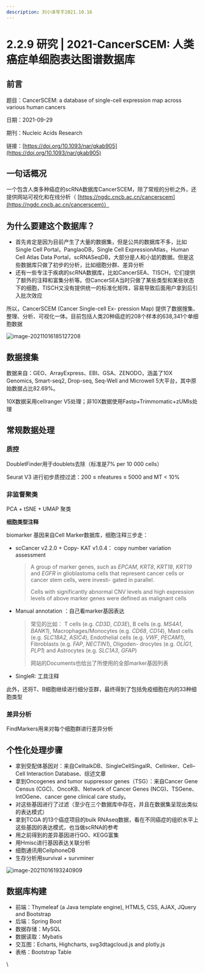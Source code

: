 ```yaml
---
description: 刘小泽写于2021.10.16
---
```


# 2.2.9 研究 | 2021-CancerSCEM: 人类癌症单细胞表达图谱数据库

## 前言

题目：CancerSCEM: a database of single-cell expression map across various human cancers

日期：2021-09-29

期刊：Nucleic Acids Research

链接：[https://doi.org/10.1093/nar/gkab905](https://doi.org/10.1093/nar/gkab905)

## 一句话概况

一个包含人类多种癌症的scRNA数据库CancerSCEM，除了常规的分析之外，还提供网站可视化和在线分析（ [https://ngdc.cncb.ac.cn/cancerscem](https://ngdc.cncb.ac.cn/cancerscem)）

## 为什么要建这个数据库？

* 首先肯定是因为目前产生了大量的数据集，但是公共的数据库不多，比如Single Cell Portal，PanglaoDB，Single Cell ExpressionAtlas，Human Cell Atlas Data Portal，scRNASeqDB，大部分是人和小鼠的数据。但是这些数据库只做了初步的分析，比如细胞分群、差异分析
* 还有一些专注于疾病的scRNA数据库，比如CancerSEA、TISCH，它们提供了额外的注释和富集分析等。但CancerSEA当时只做了某些类型和某些状态下的细胞，TISCH又没有提供统一的标准化矩阵，容易导致后面用户拿到后引入批次效应

所以，CancerSCEM (Cancer Single-cell Ex- pression Map) 提供了数据搜集、整理、分析、可视化一体。目前包括人类20种癌症的208个样本的638,341个单细胞数据

![image-20211016185127208](https://jieandze1314-1255603621.cos.ap-guangzhou.myqcloud.com/blog/2021-10-16-105127.png)

## 数据搜集

数据来自：GEO、ArrayExpress、EBI、GSA、ZENODO，涵盖了10X Genomics, Smart-seq2, Drop-seq, Seq-Well and Microwell 5大平台，其中原始数据占比82.69%。

10X数据采用cellranger V5处理；非10X数据使用Fastp+Trimmomatic+zUMIs处理

## 常规数据处理

### **质控**

DoubletFinder用于doublets去除（标准是7% per 10 000 cells）

Seurat V3 进行初步质控过滤：200 ≤ nfeatures ≤ 5000 and MT < 10%

### **非监督聚类**

PCA + tSNE + UMAP 聚类

**细胞类型注释**

biomarker 基因来自Cell Marker数据库，细胞注释三步走：

*   scCancer v2.2.0 + Copy- KAT v1.0.4： copy number variation assessment

    > A group of marker genes, such as _EPCAM_, _KRT8_, _KRT18_, _KRT19_ and _EGFR_ in glioblastoma cells that represent cancer cells or cancer stem cells, were investi- gated in parallel.
    >
    > Cells with significantly abnormal CNV levels and high expression levels of above marker genes were defined as malignant cells
*   Manual annotation ：自己看marker基因表达

    > 常见的比如： T cells (e.g. _CD3D_, _CD3E_), B cells (e.g. _MS4A1_, _BANK1_), Macrophages/Monocytes (e.g. _CD68_, _CD14_), Mast cells (e.g. _SLC18A2_, _ASIC4_), Endothelial cells (e.g. _VWF_, _PECAM1_), Fibroblasts (e.g. _FAP_, _NECTIN1_), Oligoden- drocytes (e.g. _OLIG1_, _PLP1_) and Astrocytes (e.g. _SLC1A3_, _GFAP_)
    >
    > 网站的Documents也给出了所使用的全部marker基因列表
* SingleR: 工具注释

此外，还将T、B细胞继续进行细分亚群，最终得到了包括免疫细胞在内的33种细胞类型

### **差异分析**

FindMarkers用来对每个细胞群进行差异分析

## 个性化处理步骤

* 拿到受配体基因对：来自CelltalkDB、SingleCellSingalR、Cellinker、Cell–Cell Interaction Database、综述文章
* 拿到Oncogenes and tumor suppressor genes（TSG）：来自Cancer Gene Census (CGC)、OncoKB、Network of Cancer Genes (NCG)、TSGene、IntOGene、cancer gene clinical care study。
* 对这些基因进行了过滤（至少在三个数据库中存在，并且在数据集呈现出类似的表达模式）
* 拿到TCGA 的13个癌症项目的bulk RNAseq数据，看在不同癌症的组织水平上这些基因的表达模式，也当做scRNA的参考
* 用之前得到的差异基因进行GO、KEGG富集
* 用Hmisc进行基因表达关联分析
* 细胞通讯用CellphoneDB
* 生存分析用survival + survminer

![image-20211016193240909](https://jieandze1314-1255603621.cos.ap-guangzhou.myqcloud.com/blog/2021-10-16-113241.png)

## 数据库构建

* 前端：Thymeleaf (a Java template engine), HTML5, CSS, AJAX, JQuery and Bootstrap
* 后端：Spring Boot
* 数据存储：MySQL
* 数据读取：Mybatis
* 交互图：Echarts, Highcharts, svg3dtagcloud.js and plotly.js
* 表格：Bootstrap Table

\
